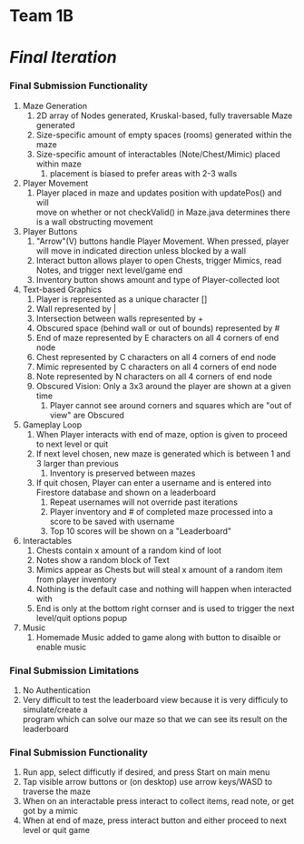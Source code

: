 # Team 1B
# ***Final Iteration***
### Final Submission Functionality
1. Maze Generation
   1. 2D array of Nodes generated, Kruskal-based, fully traversable Maze generated
   2. Size-specific amount of empty spaces (rooms) generated within the maze
   3. Size-specific amount of interactables (Note/Chest/Mimic) placed within maze
      1. placement is biased to prefer areas with 2-3 walls
2. Player Movement
   1. Player placed in maze and updates position with updatePos() and will <br />
   move on whether or not checkValid() in Maze.java determines there is a wall obstructing movement
3. Player Buttons
   1. "Arrow"(V) buttons handle Player Movement. When pressed, player will move in indicated direction unless blocked by a wall
   2. Interact button allows player to open Chests, trigger Mimics, read Notes, and trigger next level/game end
   3. Inventory button shows amount and type of Player-collected loot    
4. Text-based Graphics
   1. Player is represented as a unique character []
   2. Wall represented by |
   3. Intersection between walls represented by +
   4. Obscured space (behind wall or out of bounds) represented by #
   5. End of maze represented by E characters on all 4 corners of end node
   5. Chest represented by C characters on all 4 corners of end node
   5. Mimic represented by C characters on all 4 corners of end node
   5. Note represented by N characters on all 4 corners of end node
   6. Obscured Vision: Only a 3x3 around the player are shown at a given time
      1. Player cannot see around corners and squares which are "out of view" are Obscured
5. Gameplay Loop
   1. When Player interacts with end of maze, option is given to proceed to next level or quit
   2. If next level chosen, new maze is generated which is between 1 and 3 larger than previous
      1. Inventory is preserved between mazes
   3. If quit chosen, Player can enter a username and is entered into Firestore database and shown on a leaderboard
      1. Repeat usernames will not override past iterations
      2. Player inventory and # of completed maze processed into a score to be saved with username
      3. Top 10 scores will be shown on a "Leaderboard"
6. Interactables
   1. Chests contain x amount of a random kind of loot
   2. Notes show a random block of Text
   3. Mimics appear as Chests but will steal x amount of a random item from player inventory
   4. Nothing is the default case and nothing will happen when interacted with
   5. End is only at the bottom right cornser and is used to trigger the next level/quit options popup
7. Music
   1. Homemade Music added to game along with button to disaible or enable music

### Final Submission Limitations
1. No Authentication
2. Very difficult to test the leaderboard view because it is very difficuly to simulate/create a <br />
program which can solve our maze so that we can see its result on the leaderboard

### Final Submission Functionality
1. Run app, select difficutly if desired, and press Start on main menu
2. Tap visible arrow buttons or (on desktop) use arrow keys/WASD to traverse the maze
3. When on an interactable press interact to collect items, read note, or get got by a mimic
4. When at end of maze, press interact button and either proceed to next level or quit game
